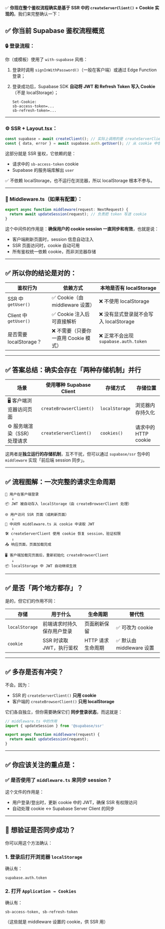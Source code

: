 ✅ **你现在整个鉴权流程确实是基于 SSR 中的 `createServerClient()` + Cookie 实现的**。我们来完整确认一下：


## ✅ 你当前 Supabase 鉴权流程概览

### 🔒 登录流程：

你（或模板）使用了 `with-supabase` 风格：

1. 登录时调用 `signInWithPassword()`（一般在客户端）或通过 Edge Function 登录；
2. 登录成功后，Supabase SDK **自动将 JWT 和 Refresh Token 写入 Cookie**（不是 localStorage）；

   ```http
   Set-Cookie:
   sb-access-token=...
   sb-refresh-token=...
   ```

---

### ⚙️ SSR + Layout.tsx：

```ts
const supabase = await createClient(); // 实际上调用的是 createServerClient()
const { data, error } = await supabase.auth.getUser(); // 从 cookie 中恢复 session
```

这部分就是 SSR 鉴权，它依赖的是：

* 请求中的 `sb-access-token` cookie
* Supabase 的服务端库解出 `user`

✅ 不依赖 localStorage，也不运行在浏览器，所以 localStorage 根本不参与。

---

### 🧠 Middleware.ts（如果有配置）：

```ts
export async function middleware(request: NextRequest) {
  return await updateSession(request); // 负责把 token 写进 cookie
}
```

这个中间件的作用是：**确保用户的 cookie session 一直同步和有效**，也就是说：

* 客户端刷新页面时，session 信息自动注入
* SSR 页面访问时，cookie 自动可用
* 所有鉴权统一依赖 cookie，而非浏览器存储

---

## ✅ 所以你的结论是对的：

| 鉴权行为                 | 依赖方式                      | 本地是否有 localStorage             |
| -------------------- | ------------------------- | ------------------------------ |
| SSR 中 `getUser()`    | ✅ Cookie（由 middleware 设置） | ❌ 不使用 localStorage             |
| Client 中 `getUser()` | ✅ Cookie 注入后可直接解析         | ❌ 没有显式登录就不会写入 localStorage     |
| 是否需要 localStorage？   | ❌ 不需要（只要你一直用 Cookie 模式）   | ❌ 正常不会出现 `supabase.auth.token` |



---


## ✅ 答案总结：确实会存在「两种存储机制」并行

| 场景                | 使用哪种 Supabase Client    | 存储方式           | 存储位置             |
| ----------------- | ----------------------- | -------------- | ---------------- |
| 🖥 客户端浏览器访问页面     | `createBrowserClient()` | `localStorage` | 浏览器内存持久化         |
| ⚙️ 服务端渲染（SSR）处理请求 | `createServerClient()`  | `cookies()`    | 请求中的 HTTP cookie |

这两者是**独立运行的存储机制**，互不干扰，但可以通过 `supabase/ssr` 包中的 `middleware` 实现「前后端 session 同步」。

---

## ✅ 流程图解：一次完整的请求生命周期

```
🔐 用户在客户端登录
   ↓
📦 JWT 被自动存入 localStorage（由 createBrowserClient 处理）

🌐 用户访问 SSR 页面（或刷新页面）
   ↓
🧠 中间件 middleware.ts 从 cookie 中读取 JWT
   ↓
🛠 createServerClient 使用 cookie 恢复 session，验证权限
   ↓
📤 响应页面，页面加载完成

🖥 客户端加载完页面后，重新初始化 createBrowserClient
   ↓
📦 localStorage 中 JWT 自动继续生效
```

---

## ✅ 是否「两个地方都存」？

是的，但它们的作用不同：

| 存储             | 用于什么             | 生命周期        | 替代性                 |
| -------------- | ---------------- | ----------- | ------------------- |
| `localStorage` | 前端请求时持久保存用户登录    | 页面刷新保留      | ✅ 可改为 cookie        |
| `cookie`       | SSR 时读取 JWT，执行鉴权 | HTTP 请求生命周期 | ✅ 默认由 middleware 设置 |

---

## ✅ 多存是否有冲突？

不会。因为：

* SSR 的 `createServerClient()` **只用 cookie**
* 客户端的 `createBrowserClient()` **只用 localStorage**

它们各自独立，但你需要确保它们 **同步登录状态**，而这就是：

```ts
// middleware.ts 中的作用
import { updateSession } from '@supabase/ssr'

export async function middleware(request) {
  return await updateSession(request);
}
```

---

## ✅ 你应该关注的重点是：

### ✅ 是否使用了 `middleware.ts` 来同步 session？

这个文件的作用是：

* 用户登录/登出时，更新 cookie 中的 JWT，确保 SSR 有权限访问
* 自动处理 cookie <-> Supabase Server Client 的同步

---

## 🔧 想验证是否同步成功？

你可以用这个方法确认：

### 1. 登录后打开浏览器 `localStorage`

确认有：

```
supabase.auth.token
```

### 2. 打开 `Application → Cookies`

确认有：

```
sb-access-token, sb-refresh-token
```

（这些就是 middleware 设置的 cookie，供 SSR 用）

